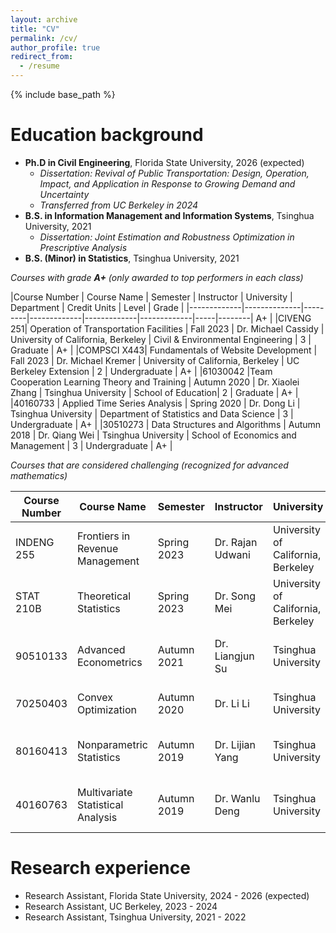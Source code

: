 ```yaml
---
layout: archive
title: "CV"
permalink: /cv/
author_profile: true
redirect_from:
  - /resume
---
```


{% include base_path %}

Education background
======
* **Ph.D in Civil Engineering**, Florida State University, 2026 (expected)
  * *Dissertation: Revival of Public Transportation: Design, Operation, Impact, and Application in Response to Growing Demand and Uncertainty*  
  * *Transferred from UC Berkeley in 2024*  
* **B.S. in Information Management and Information Systems**, Tsinghua University, 2021
  * *Dissertation: Joint Estimation and Robustness Optimization in Prescriptive Analysis* 
* **B.S. (Minor) in Statistics**, Tsinghua University, 2021


*Courses with grade **A+** (only awarded to top performers in each class)*  

|Course Number | Course Name | Semester | Instructor | University | Department | Credit Units | Level | Grade |
|-------------|--------------|---------|-------------|-------------|-------------|-----|--------| A+ |
|CIVENG 251| Operation of Transportation Facilities | Fall 2023 | Dr. Michael Cassidy | University of California, Berkeley | Civil & Environmental Engineering | 3 | Graduate | A+ |
|COMPSCI X443| Fundamentals of Website Development | Fall 2023 | Dr. Michael Kremer | University of California, Berkeley | UC Berkeley Extension | 2 | Undergraduate | A+ |
|61030042 |Team Cooperation Learning Theory and Training | Autumn 2020 | Dr. Xiaolei Zhang | Tsinghua University | School of Education| 2 | Graduate | A+ |
|40160733 | Applied Time Series Analysis | Spring 2020 | Dr. Dong Li | Tsinghua University | Department of Statistics and Data Science | 3 | Undergraduate | A+ |
|30510273  | Data Structures and Algorithms | Autumn 2018 | Dr. Qiang Wei | Tsinghua University | School of Economics and Management | 3 | Undergraduate | A+ |

*Courses that are considered challenging (recognized for advanced mathematics)*  

|Course Number | Course Name | Semester | Instructor | University | Department | Credit Units | Level | Grade |
|-------------|--------------|---------|-------------|-------------|-------------|-----|--------|--------|
|INDENG 255| Frontiers in Revenue Management | Spring 2023 | Dr. Rajan Udwani | University of California, Berkeley | Industrial Engineering & Operations Research | 3 | Graduate | A |
|STAT 210B| Theoretical Statistics | Spring 2023 | Dr. Song Mei | University of California, Berkeley | Department of Statistics | 4 | Graduate | A |
|90510133  | Advanced Econometrics | Autumn 2021 | Dr. Liangjun Su | Tsinghua University | School of Economics and Management | 3 | Graduate | A- |
|70250403 | Convex Optimization | Autumn 2020 | Dr. Li Li | Tsinghua University | Department of Automation | 3 | Graduate | A |
|80160413 | Nonparametric Statistics | Autumn 2019 | Dr. Lijian Yang | Tsinghua University | Department of Statistics and Data Science | 3 | Graduate | P |
|40160763  | Multivariate Statistical Analysis | Autumn 2019 | Dr. Wanlu Deng | Tsinghua University | Department of Statistics and Data Science | 3 | Undergraduate | A |


Research experience
======
* Research Assistant, Florida State University, 2024 - 2026 (expected)
* Research Assistant, UC Berkeley, 2023 - 2024
* Research Assistant, Tsinghua University, 2021 - 2022

<!-- Work experience
======
* Spring 2024: Academic Pages Collaborator
  * GitHub University
  * Duties includes: Updates and improvements to template
  * Supervisor: The Users

* Fall 2015: Research Assistant
  * GitHub University
  * Duties included: Merging pull requests
  * Supervisor: Professor Hub

* Summer 2015: Research Assistant
  * GitHub University
  * Duties included: Tagging issues
  * Supervisor: Professor Git
  
Skills
======
* Skill 1
* Skill 2
  * Sub-skill 2.1
  * Sub-skill 2.2
  * Sub-skill 2.3
* Skill 3

Publications
======
  <ul>{% for post in site.publications reversed %}
    {% include archive-single-cv.html %}
  {% endfor %}</ul>
  
Talks
======
  <ul>{% for post in site.talks reversed %}
    {% include archive-single-talk-cv.html  %}
  {% endfor %}</ul>
  
Teaching
======
  <ul>{% for post in site.teaching reversed %}
    {% include archive-single-cv.html %}
  {% endfor %}</ul>
  
Service and leadership
======
* Currently signed in to 43 different slack teams -->
